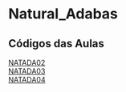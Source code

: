 # Natural_Adabas

## Códigos das Aulas

[NATADA02](https://github.com/LobatoCode/Natural_Adabas/blob/main/NATADA02.NSP)<br>
[NATADA03](https://github.com/LobatoCode/Natural_Adabas/blob/main/NATADA03.NSP)<br>
[NATADA04](https://github.com/LobatoCode/Natural_Adabas/blob/main/NATADA04.NSP)

